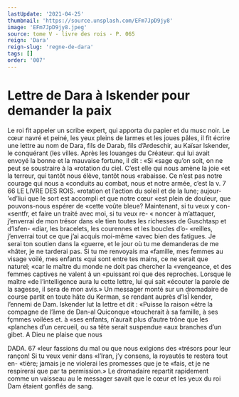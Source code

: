 ```yaml
---
lastUpdate: '2021-04-25'
thumbnail: 'https://source.unsplash.com/EFm7JpD9jy8'
image: 'EFm7JpD9jy8.jpeg'
source: tome V - livre des rois - P. 065
reign: 'Dara'
reign-slug: 'regne-de-dara'
tags: []
order: '007'
---
```


# Lettre de Dara à Iskender pour demander la paix

Le roi fit appeler un scribe expert, qui apporta du papier et du musc noir. Le cœur navré et peiné,
les yeux pleins de larmes et les joues pâles, il fit écrire une lettre au nom de Dara, fils de Darab, fils d’Ardeschir, au Kaïsar lskender, le conquérant (les villes. Après les louanges du Créateur. qui lui avait envoyé la bonne et la mauvaise fortune, il dit : «Si «sage qu’on soit, on ne peut se soustraire à la «rotation du ciel. C’est elle qui nous amène la joie
«et la terreur, qui tantôt nous élève, tantôt nous «rabaisse. Ce n’est pas notre courage qui nous a «conduits au combat, nous et notre armée, c’est la
v. 7
66 LE LIVRE DES ROIS.
«rotation et l’action du soleil et de la lune; aujour-
’«d’liui que le sort est accompli et que notre cœur
«est plein de douleur, que pouvons-nous espérer de
«cette voûte bleue? Maintenant, si tu veux y con-
«sentfr, et faire un traité avec moi, si tu veux re- « noncer à m’attaquer, j’enverrai de mon trésor dans
«le tien toutes les richesses de Guschtasp et d’Isfen- «diar, les bracelets, les courennes et les boucles d’o- «reilles, j’enverrai tout ce que j’ai acquis moi-même
«avec bien des fatigues. Je serai ton soutien dans la «guerre, et le jour où tu me demanderas de me «hâter, je ne tarderai pas. Si tu me renvoyais ma «famille, mes femmes au visage voilé, mes enfants «qui sont entre tes mains, ce ne serait que naturel; «car le maître du monde ne doit pas chercher la «vengeance, et des femmes captives ne valent à un «puissant roi que des reproches. Lorsque le maître «de l’intelligence aura lu cette lettre, lui qui sait «écouter la parole de la sagesse, il sera de mon avis.»
Un messager monté sur un dromadaire de course partit en toute hâte du Kerman, se rendant auprès d’lsÏ kender, l’ennemi de Dam.
Iskender lut la lettre et dit : «Puisse la raison «être la compagne de l’âme de Dan-al Quiconque «toucherait à sa famille, à ses fçmmes voilées et. à
«ses enfants, n’aurait plus d’autre trône que les «planches d’un cercueil, ou sa tête serait suspendue «aux branches d’un gibet. A Dieu ne plaise que nous

DADA. 67 «leur fassions du mal ou que nous exigions des
«trésors pour leur rançon! Si tu veux venir dans «l’Iran, j’y consens, la royautés te restera tout en-
«tière; jamais je ne violerai les promesses que je te «fais, et je ne respirerai que par ta permission.» Le dromadaire repartit rapidement comme un vaisseau au le messager savait que le cœur et les yeux du roi Dam étaient gonflés de sang.
